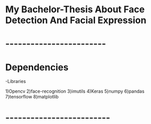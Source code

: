 # My Bachelor-Thesis About Face Detection And Facial Expression


# ------------------------


# Dependencies

-Libraries

1)Opencv
2)face-recognition
3)imutils
4)Keras
5)numpy
6)pandas
7)tensorflow
8)matplotlib


# -------------------------